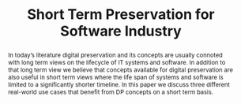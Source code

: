 ---
abstract: In today’s literature digital preservation and its concepts are usually
  connoted with long term views on the lifecycle of IT systems and software. In addition
  to that long term view we believe that concepts available for digital preservation
  are also useful in short term views where the life span of systems and software
  is limited to a significantly shorter timeline. In this paper we discuss three different
  real-world use cases that benefit from DP concepts on a short term basis.
creators:
- Draws, Daniel
- Simon, Frank
- Simon, Daniel
- Euteneuer, Sven
date: null
document_url: https://services.phaidra.univie.ac.at/api/object/o:294225/download
grand_parent: iPRES
institutions: []
keywords:
- singapore
- software escrow
- short term digital preservation
- quality risk management
landing_page_url: https://phaidra.univie.ac.at/o:294225
language: eng
layout: publication
license: CC BY-SA 3.0 AT
notes_url: null
parent: iPRES 2011
presentation_url: null
publication_type: paper
size: 725455
source_name: iPRES
title: Short Term Preservation for Software Industry
year: 2011
---